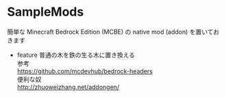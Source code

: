 # SampleMods

簡単な Minecraft Bedrock Edition (MCBE) の native mod (addon) を置いておきます  
* feature 普通の木を鉄の生る木に置き換える  
参考  
<https://github.com/mcdevhub/bedrock-headers>  
便利な奴  
<http://zhuoweizhang.net/addongen/>